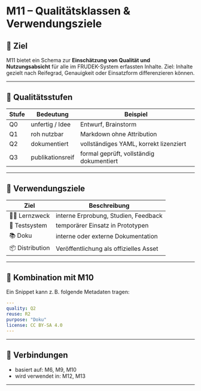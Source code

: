 # M11 – Qualitätsklassen & Verwendungsziele

## 🧭 Ziel

M11 bietet ein Schema zur **Einschätzung von Qualität und Nutzungsabsicht** für alle im FRUDEK-System erfassten Inhalte. Ziel: Inhalte gezielt nach Reifegrad, Genauigkeit oder Einsatzform differenzieren können.

---

## 🎯 Qualitätsstufen

| Stufe | Bedeutung | Beispiel |
|-------|-----------|----------|
| Q0 | unfertig / Idee | Entwurf, Brainstorm |
| Q1 | roh nutzbar | Markdown ohne Attribution |
| Q2 | dokumentiert | vollständiges YAML, korrekt lizenziert |
| Q3 | publikationsreif | formal geprüft, vollständig dokumentiert |

---

## 🎯 Verwendungsziele

| Ziel | Beschreibung |
|------|--------------|
| 👨‍🏫 Lernzweck | interne Erprobung, Studien, Feedback |
| 🧪 Testsystem | temporärer Einsatz in Prototypen |
| 📚 Doku | interne oder externe Dokumentation |
| 📦 Distribution | Veröffentlichung als offizielles Asset |

---

## 🔄 Kombination mit M10

Ein Snippet kann z. B. folgende Metadaten tragen:

```yaml
---
quality: Q2
reuse: R2
purpose: "Doku"
license: CC BY-SA 4.0
---
```

---

## 🔗 Verbindungen

- basiert auf: M6, M9, M10  
- wird verwendet in: M12, M13

---